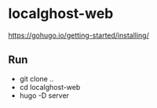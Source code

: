 # localghost-web

https://gohugo.io/getting-started/installing/

## Run

- git clone ..
- cd localghost-web
- hugo -D server

